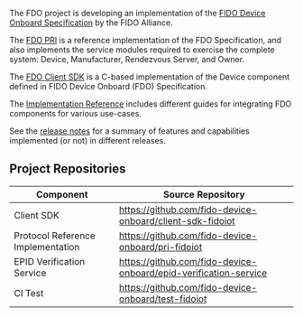 <style>
.wy-nav-content {
    max-width: 100% !important;
}
</style>

The FDO project is developing an implementation of the [FIDO Device Onboard Specification](https://fidoalliance.org/specs/FDO/FIDO-Device-Onboard-PS-v1.1-20220419/FIDO-Device-Onboard-PS-v1.1-20220419.html) by the FIDO Alliance.

The [FDO PRI](https://github.com/fido-device-onboard/pri-fidoiot) is a reference implementation of the FDO Specification, and also implements the service modules required to exercise the complete system: Device, Manufacturer, Rendezvous Server, and Owner.

The [FDO Client SDK](https://github.com/fido-device-onboard/client-sdk-fidoiot) is a C-based implementation of the Device component defined in FIDO Device Onboard (FDO) Specification. 

The [Implementation Reference](implementation-reference) includes different guides for integrating
FDO components for various use-cases.

See the [release notes](https://github.com/fido-device-onboard/release-fidoiot/releases) for a summary of features and capabilities implemented (or not) in different releases.

## Project Repositories

Component | Source Repository
------------------------------------|----------------------------------------------------------
Client SDK | <https://github.com/fido-device-onboard/client-sdk-fidoiot>
Protocol Reference Implementation | <https://github.com/fido-device-onboard/pri-fidoiot>
EPID Verification Service | <https://github.com/fido-device-onboard/epid-verification-service>
CI Test | <https://github.com/fido-device-onboard/test-fidoiot>
